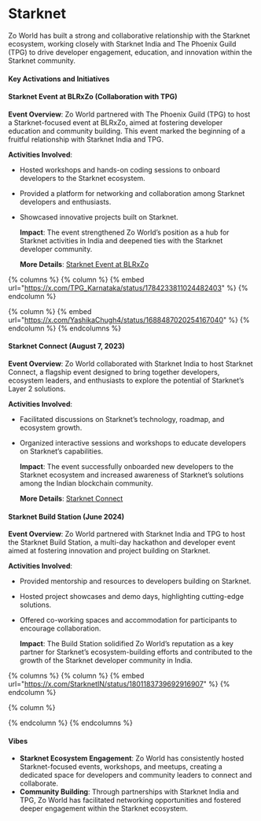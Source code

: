 # Starknet

Zo World has built a strong and collaborative relationship with the Starknet ecosystem, working closely with Starknet India and The Phoenix Guild (TPG) to drive developer engagement, education, and innovation within the Starknet community.

#### **Key Activations and Initiatives**

#### **Starknet Event at BLRxZo (Collaboration with TPG)**

**Event Overview**: Zo World partnered with The Phoenix Guild (TPG) to host a Starknet-focused event at BLRxZo, aimed at fostering developer education and community building. This event marked the beginning of a fruitful relationship with Starknet India and TPG.

**Activities Involved**:

* Hosted workshops and hands-on coding sessions to onboard developers to the Starknet ecosystem.
* Provided a platform for networking and collaboration among Starknet developers and enthusiasts.
*   Showcased innovative projects built on Starknet.

    **Impact**: The event strengthened Zo World’s position as a hub for Starknet activities in India and deepened ties with the Starknet developer community.

    **More Details**: [Starknet Event at BLRxZo](https://x.com/TPG_Karnataka/status/1784233811024482403)

{% columns %}
{% column %}
{% embed url="https://x.com/TPG_Karnataka/status/1784233811024482403" %}
{% endcolumn %}

{% column %}
{% embed url="https://x.com/YashikaChugh4/status/1688487020254167040" %}
{% endcolumn %}
{% endcolumns %}

#### **Starknet Connect (August 7, 2023)**

**Event Overview**: Zo World collaborated with Starknet India to host Starknet Connect, a flagship event designed to bring together developers, ecosystem leaders, and enthusiasts to explore the potential of Starknet’s Layer 2 solutions.

**Activities Involved**:

* Facilitated discussions on Starknet’s technology, roadmap, and ecosystem growth.
*   Organized interactive sessions and workshops to educate developers on Starknet’s capabilities.

    **Impact**: The event successfully onboarded new developers to the Starknet ecosystem and increased awareness of Starknet’s solutions among the Indian blockchain community.

    **More Details**: [Starknet Connect](https://x.com/YashikaChugh4/status/1688487020254167040)

#### **Starknet Build Station (June 2024)**

**Event Overview**: Zo World partnered with Starknet India and TPG to host the Starknet Build Station, a multi-day hackathon and developer event aimed at fostering innovation and project building on Starknet.

**Activities Involved**:

* Provided mentorship and resources to developers building on Starknet.
* Hosted project showcases and demo days, highlighting cutting-edge solutions.
*   Offered co-working spaces and accommodation for participants to encourage collaboration.

    **Impact**: The Build Station solidified Zo World’s reputation as a key partner for Starknet’s ecosystem-building efforts and contributed to the growth of the Starknet developer community in India.

{% columns %}
{% column %}
{% embed url="https://x.com/StarknetIN/status/1801183739692916907" %}
{% endcolumn %}

{% column %}

{% endcolumn %}
{% endcolumns %}

#### **Vibes**

* **Starknet Ecosystem Engagement**: Zo World has consistently hosted Starknet-focused events, workshops, and meetups, creating a dedicated space for developers and community leaders to connect and collaborate.
* **Community Building**: Through partnerships with Starknet India and TPG, Zo World has facilitated networking opportunities and fostered deeper engagement within the Starknet ecosystem.


